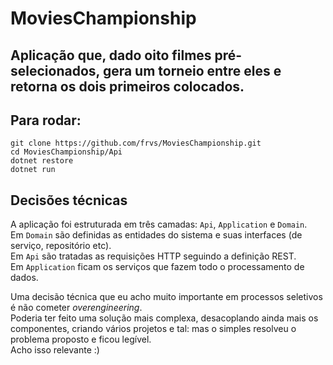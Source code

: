 # MoviesChampionship

## Aplicação que, dado oito filmes pré-selecionados, gera um torneio entre eles e retorna os dois primeiros colocados.

## Para rodar:
```
git clone https://github.com/frvs/MoviesChampionship.git
cd MoviesChampionship/Api
dotnet restore
dotnet run
```

## Decisões técnicas

A aplicação foi estruturada em três camadas: `Api`, `Application` e `Domain`.  
Em `Domain` são definidas as entidades do sistema e suas interfaces (de serviço, repositório etc).  
Em `Api` são tratadas as requisições HTTP seguindo a definição REST.  
Em `Application` ficam os serviços que fazem todo o processamento de dados.    

Uma decisão técnica que eu acho muito importante em processos seletivos é não cometer *overengineering*.  
Poderia ter feito uma solução mais complexa, desacoplando ainda mais os componentes, criando vários projetos e tal: mas o simples resolveu o problema proposto e ficou legível.   
Acho isso relevante :)  
